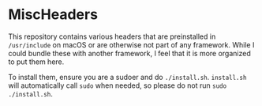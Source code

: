 # MiscHeaders

This repository contains various headers that are preinstalled in `/usr/include` on macOS or are otherwise not part of any framework. While I could bundle these with another framework, I feel that it is more organized to put them here.

To install them, ensure you are a sudoer and do `./install.sh`. `install.sh` will automatically call `sudo` when needed, so please do not run `sudo ./install.sh`.